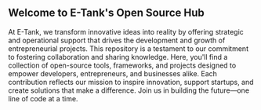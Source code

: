 ## Welcome to E-Tank's Open Source Hub
At E-Tank, we transform innovative ideas into reality by offering strategic and operational support that drives the development and growth of entrepreneurial projects. This repository is a testament to our commitment to fostering collaboration and sharing knowledge.
Here, you'll find a collection of open-source tools, frameworks, and projects designed to empower developers, entrepreneurs, and businesses alike. Each contribution reflects our mission to inspire innovation, support startups, and create solutions that make a difference.
Join us in building the future—one line of code at a time.
